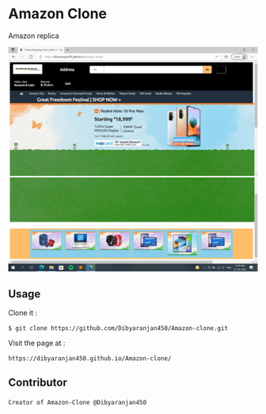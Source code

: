 # Amazon Clone

Amazon replica

![Screenshot Img](img/amazon-screenshot-img-0.png)
![Screenshot Img](img/amazon-screenshot-img-1.png)

## Usage

Clone it :

```
$ git clone https://github.com/Dibyaranjan450/Amazon-clone.git
```

Visit the page at : 

```
https://dibyaranjan450.github.io/Amazon-clone/
```

## Contributor

`
Creator of Amazon-Clone @Dibyaranjan450
`
